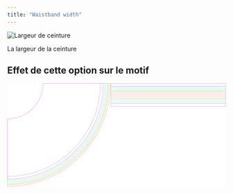 ```yaml
---
title: "Waistband width"
---
```


![Largeur de ceinture](waistbandwidth.svg)

La largeur de la ceinture

## Effet de cette option sur le motif

![Cette image montre l'effet de cette option en superposant plusieurs variantes qui ont une valeur différente pour cette option](sandy_waistbandwidth_sample.svg "Effect of this option on the pattern")
